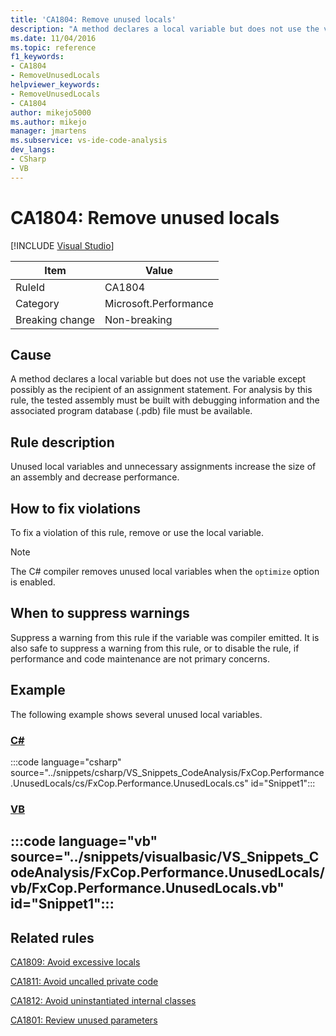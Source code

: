 ```yaml
---
title: 'CA1804: Remove unused locals'
description: "A method declares a local variable but does not use the variable except possibly as the recipient of an assignment statement. For analysis by this rule, the tested assembly must be built with debugging information and the associated program database (.pdb) file must be available."
ms.date: 11/04/2016
ms.topic: reference
f1_keywords:
- CA1804
- RemoveUnusedLocals
helpviewer_keywords:
- RemoveUnusedLocals
- CA1804
author: mikejo5000
ms.author: mikejo
manager: jmartens
ms.subservice: vs-ide-code-analysis
dev_langs:
- CSharp
- VB
---
```

# CA1804: Remove unused locals

 [!INCLUDE [Visual Studio](~/includes/applies-to-version/vs-windows-only.md)]

|Item|Value|
|-|-|
|RuleId|CA1804|
|Category|Microsoft.Performance|
|Breaking change|Non-breaking|

## Cause
A method declares a local variable but does not use the variable except possibly as the recipient of an assignment statement. For analysis by this rule, the tested assembly must be built with debugging information and the associated program database (.pdb) file must be available.

## Rule description
Unused local variables and unnecessary assignments increase the size of an assembly and decrease performance.

## How to fix violations

To fix a violation of this rule, remove or use the local variable.

> [!NOTE]
> The C# compiler removes unused local variables when the `optimize` option is enabled.

## When to suppress warnings
Suppress a warning from this rule if the variable was compiler emitted. It is also safe to suppress a warning from this rule, or to disable the rule, if performance and code maintenance are not primary concerns.

## Example
The following example shows several unused local variables.

### [C#](#tab/csharp)
:::code language="csharp" source="../snippets/csharp/VS_Snippets_CodeAnalysis/FxCop.Performance.UnusedLocals/cs/FxCop.Performance.UnusedLocals.cs" id="Snippet1":::

### [VB](#tab/vb)
:::code language="vb" source="../snippets/visualbasic/VS_Snippets_CodeAnalysis/FxCop.Performance.UnusedLocals/vb/FxCop.Performance.UnusedLocals.vb" id="Snippet1":::
---

## Related rules
[CA1809: Avoid excessive locals](../code-quality/ca1809.md)

[CA1811: Avoid uncalled private code](../code-quality/ca1811.md)

[CA1812: Avoid uninstantiated internal classes](/dotnet/fundamentals/code-analysis/quality-rules/ca1812)

[CA1801: Review unused parameters](/dotnet/fundamentals/code-analysis/quality-rules/ca1801)
